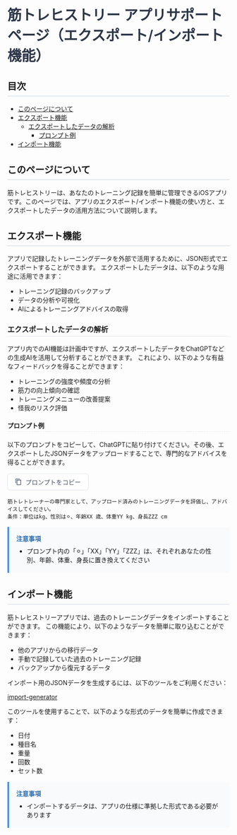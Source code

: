 <div class="page-title">
  <h1>筋トレヒストリー アプリサポートページ（エクスポート/インポート機能）</h1>
</div>

## 目次

- [このページについて](#このページについて)
- [エクスポート機能](#エクスポート機能)
  - [エクスポートしたデータの解析](#エクスポートしたデータの解析)
    - [プロンプト例](#プロンプト例)
- [インポート機能](#インポート機能)

## このページについて

筋トレヒストリーは、あなたのトレーニング記録を簡単に管理できるiOSアプリです。このページでは、アプリのエクスポート/インポート機能の使い方と、エクスポートしたデータの活用方法について説明します。

## エクスポート機能

アプリで記録したトレーニングデータを外部で活用するために、JSON形式でエクスポートすることができます。
エクスポートしたデータは、以下のような用途に活用できます：
- トレーニング記録のバックアップ
- データの分析や可視化
- AIによるトレーニングアドバイスの取得

### エクスポートしたデータの解析

アプリ内でのAI機能は計画中ですが、エクスポートしたデータをChatGPTなどの生成AIを活用して分析することができます。
これにより、以下のような有益なフィードバックを得ることができます：

- トレーニングの強度や頻度の分析
- 筋力の向上傾向の確認
- トレーニングメニューの改善提案
- 怪我のリスク評価

#### プロンプト例

以下のプロンプトをコピーして、ChatGPTに貼り付けてください。その後、エクスポートしたJSONデータをアップロードすることで、専門的なアドバイスを得ることができます。

<div class="copy-container">
  <button onclick="copyPrompt()" class="copy-button">
    <svg class="copy-icon" viewBox="0 0 24 24" width="16" height="16">
      <path d="M16 1H4C2.9 1 2 1.9 2 3v14h2V3h12V1zm3 4H8C6.9 5 6 5.9 6 7v14c0 1.1.9 2 2 2h11c1.1 0 2-.9 2-2V7c0-1.1-.9-2-2-2zm0 16H8V7h11v14z"/>
    </svg>
    プロンプトをコピー
  </button>
</div>

```text
筋トレトレーナーの専門家として、アップロード済みのトレーニングデータを評価し、アドバイスしてください。  
条件：単位はkg、性別は⚪︎、年齢XX 歳、体重YY kg、身長ZZZ cm
```

<div class="note-box">
  <strong>注意事項</strong>
  <ul>
    <li>プロンプト内の「⚪︎」「XX」「YY」「ZZZ」は、それぞれあなたの性別、年齢、体重、身長に置き換えてください</li>
  </ul>
</div>

## インポート機能

筋トレヒストリーアプリでは、過去のトレーニングデータをインポートすることができます。
この機能により、以下のようなデータを簡単に取り込むことができます：
- 他のアプリからの移行データ
- 手動で記録していた過去のトレーニング記録
- バックアップから復元するデータ

インポート用のJSONデータを生成するには、以下のツールをご利用ください：

[import-generator](https://kintore-history.github.io/import-generator/)

このツールを使用することで、以下のような形式のデータを簡単に作成できます：
- 日付
- 種目名
- 重量
- 回数
- セット数

<div class="note-box">
  <strong>注意事項</strong>
  <ul>
    <li>インポートするデータは、アプリの仕様に準拠した形式である必要があります</li>
  </ul>
</div>

<script>
function copyPrompt() {
    const prompt = `筋トレトレーナーの専門家として、アップロード済みのトレーニングデータを評価し、アドバイスしてください。  
条件：単位はkg、性別は⚪︎、年齢XX 歳、体重YY kg、身長ZZZ cm`;
    navigator.clipboard.writeText(prompt).then(() => {
        const button = document.querySelector('.copy-button');
        const originalText = button.innerHTML;
        button.innerHTML = '<svg class="check-icon" viewBox="0 0 24 24" width="16" height="16"><path d="M9 16.17L4.83 12l-1.42 1.41L9 19 21 7l-1.41-1.41L9 16.17z"/></svg>コピーしました！';
        button.classList.add('copied');
        setTimeout(() => {
            button.innerHTML = originalText;
            button.classList.remove('copied');
        }, 2000);
    });
}
</script>

<style>
.page-title {
    margin-bottom: 2rem;
}

.page-title h1 {
    font-size: 2rem;
    font-weight: 600;
    color: #2d3748;
    margin: 0;
    padding: 0;
    border: none;
}

.copy-container {
    margin: 1rem 0;
}

.copy-button {
    display: inline-flex;
    align-items: center;
    gap: 8px;
    background-color: #ffffff;
    border: 1px solid #e2e8f0;
    color: #4a5568;
    padding: 8px 16px;
    font-size: 14px;
    font-weight: 500;
    border-radius: 6px;
    cursor: pointer;
    transition: all 0.2s ease;
    box-shadow: 0 1px 2px rgba(0, 0, 0, 0.05);
}

.copy-button:hover {
    background-color: #f7fafc;
    border-color: #cbd5e0;
}

.copy-button:active {
    background-color: #edf2f7;
}

.copy-button.copied {
    background-color: #48bb78;
    border-color: #48bb78;
    color: white;
}

.copy-icon {
    fill: currentColor;
}

.check-icon {
    fill: currentColor;
}

.note-box {
    background-color: #f8fafc;
    border-left: 4px solid #4299e1;
    padding: 1rem;
    margin: 1rem 0;
    border-radius: 0 4px 4px 0;
}

.note-box strong {
    color: #2b6cb0;
    display: block;
    margin-bottom: 0.5rem;
}

.note-box ul {
    margin: 0;
    padding-left: 1.5rem;
}

.note-box li {
    margin: 0.25rem 0;
}

h2 {
    border-bottom: 2px solid #e2e8f0;
    padding-bottom: 0.5rem;
    margin-top: 2rem;
}

h3 {
    border-bottom: 1px solid #e2e8f0;
    padding-bottom: 0.25rem;
    margin-top: 1.5rem;
}

h4 {
    border-bottom: 1px dashed #e2e8f0;
    padding-bottom: 0.25rem;
    margin-top: 1.25rem;
}
</style>